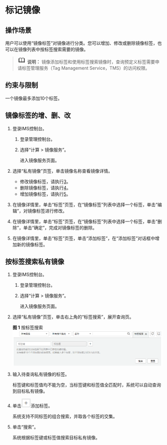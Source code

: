 # 标记镜像<a name="ims_01_0333"></a>

## 操作场景<a name="section15470192154010"></a>

用户可以使用“镜像标签”对镜像进行分类。您可以增加、修改或删除镜像标签，也可以在镜像列表中按标签搜索需要的镜像。

>![](public_sys-resources/icon-note.gif) **说明：** 
>镜像添加标签和使用标签搜索镜像时，查询预定义标签需要申请标签管理服务（Tag Management Service，TMS）的访问权限。

## 约束与限制<a name="section4983872620145"></a>

一个镜像最多添加10个标签。

## 镜像标签的增、删、改<a name="zh-cn_topic_0029124542_section5858145710388"></a>

1.  登录IMS控制台。
    1.  登录管理控制台。
    2.  选择“计算 \> 镜像服务”。

        进入镜像服务页面。

2.  选择“私有镜像”页签，单击镜像名称查看镜像详情。
    -   修改镜像标签，请执行[3](#zh-cn_topic_0029124542_li41380655103827)。
    -   删除镜像标签，请执行[4](#li29841739193722)。
    -   增加镜像标签，请执行[5](#li185112015308)。

3.  <a name="zh-cn_topic_0029124542_li41380655103827"></a>在镜像详情里，单击“标签”页签，在“镜像标签”列表中选择一个标签，单击“编辑”，对镜像标签进行修改。
4.  <a name="li29841739193722"></a>在镜像详情里，单击“标签”页签，在“镜像标签”列表中选择一个标签，单击“删除”，单击“确定”，完成对镜像标签的删除。
5.  <a name="li185112015308"></a>在镜像详情里，单击“标签”页签，单击“添加标签”，在“添加标签”对话框中增加新的镜像标签。

## 按标签搜索私有镜像<a name="section19853122521317"></a>

1.  登录IMS控制台。
    1.  登录管理控制台。
    2.  选择“计算 \> 镜像服务”。

        进入镜像服务页面。

2.  选择“私有镜像”页签，单击右上角的“标签搜索”，展开查询页。

    **图 1**  按标签搜索<a name="fig13151558172117"></a>  
    ![](figures/按标签搜索.png "按标签搜索")

3.  输入待查询私有镜像的标签。

    标签键和标签值均不能为空，当标签键和标签值全匹配时，系统可以自动查询到目标私有镜像。

4.  单击![](figures/6.png)添加标签。

    系统支持不同标签的组合搜索，并取各个标签的交集。

5.  单击“搜索”。

    系统根据标签键或标签值搜索目标私有镜像。


